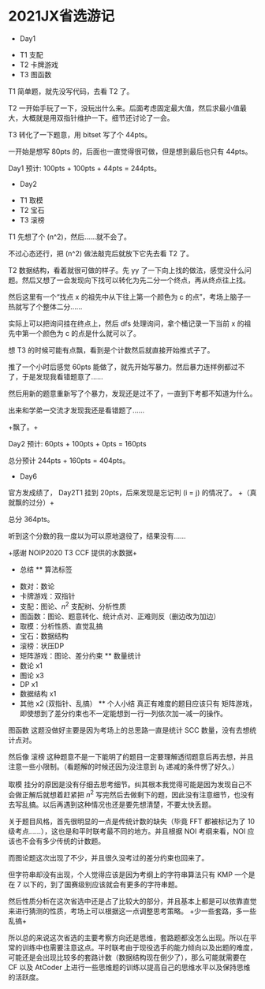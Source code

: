 # 2021JX省选游记


* Day1
- T1 支配
- T2 卡牌游戏
- T3 图函数

T1 简单题，就先没写代码，去看 T2 了。

T2 一开始手玩了一下，没玩出什么来。后面考虑固定最大值，然后求最小值最大，大概就是用双指针维护一下。细节还讨论了一会。

T3 转化了一下题意，用 bitset 写了个 44pts。

一开始是想写 80pts 的，后面也一直觉得很可做，但是想到最后也只有 44pts。

Day1 预计: 100pts + 100pts + 44pts = 244pts。

* Day2
- T1 取模
- T2 宝石
- T3 滚榜

T1 先想了个 \(n^2\)，然后……就不会了。

不过心态还行，把 \(n^2\) 做法敲完后就放下它先去看 T2 了。

T2 数据结构，看着就很可做的样子。先 yy 了一下向上找的做法，感觉没什么问题。然后又想了一会发现向下找可以转化为先二分一个终点，再从终点往上找。

然后这里有一个“找点 x 的祖先中从下往上第一个颜色为 c 的点”，考场上脑子一热就写了个整体二分……

实际上可以把询问挂在终点上，然后 dfs 处理询问，拿个桶记录一下当前 x 的祖先中第一个颜色为 c 的点是什么就可以了。

想 T3 的时候可能有点飘，看到是个计数然后就直接开始推式子了。

推了一个小时后感觉 60pts 能做了，就先开始写暴力。然后暴力连样例都过不了，于是发现我看错题意了……

然后用新的题意重新写了个暴力，发现还是过不了，一直到下考都不知道为什么。

出来和学弟一交流才发现我还是看错题了……

+飘了。+

Day2 预计: 60pts + 100pts + 0pts = 160pts

总分预计 244pts + 160pts = 404pts。

* Day6

官方发成绩了， Day2T1 挂到 20pts，后来发现是忘记判 \(i = j\) 的情况了。 +（真就飘的过分）+

总分 364pts。

听到这个分数的我一度以为可以原地退役了，结果没有……

+感谢 NOIP2020 T3 CCF 提供的水数据+
* 总结
** 算法标签
- 数对：数论
- 卡牌游戏：双指针
- 支配：图论、$n^2$ 支配树、分析性质
- 图函数：图论、题意转化、统计点对、正难则反（删边改为加边）
- 取模：分析性质、直觉乱搞
- 宝石：数据结构
- 滚榜：状压DP
- 矩阵游戏：图论、差分约束
** 数量统计
- 数论 x1
- 图论 x3
- DP x1
- 数据结构 x1
- 其他 x2 (双指针、乱搞）
** 个人小结
真正有难度的题目应该只有 矩阵游戏，即使想到了差分约束也不一定能想到一行一列依次加一减一的操作。

图函数 这题没做好主要是因为考场上的总思路一直是统计 SCC 数量，没有去想统计点对。

然后像 滚榜 这种题意不是一下能明了的题目一定要理解透彻题意后再去想，并且注意一些小限制。（看题解的时候还因为没注意到 $b_i$ 递减的条件愣了好久。）

取模 挂分的原因是没有仔细去思考细节。纠其根本我觉得可能是因为发现自己不会做正解后就想着赶紧把 $n^2$ 写完然后去做剩下的题，因此没有注意细节，也没有去写乱搞。以后再遇到这种情况也还是要先想清楚，不要太快丢题。

关于题目风格，首先很明显的一点是传统计数的缺失（毕竟 FFT 都被标记为了 10 级考点……），这也是和平时联考最不同的地方。并且根据 NOI 考纲来看，NOI 应该也不会有多少传统的计数题。

而图论题这次出现了不少，并且很久没考过的差分约束也回来了。

但字符串却没有出现，个人觉得应该是因为考纲上的字符串算法只有 KMP 一个是在 7 以下的，到了国赛级别应该就会有更多的字符串题。

然后性质分析在这次省选中还是占了比较大的部分，并且基本上都是可以依靠直觉来进行猜测的性质，考场上可以根据这一点调整思考策略。 +少一些套路，多一些乱搞+

所以总的来说这次省选的主要考察方向还是思维，套路题都没怎么出现。所以在平常的训练中也需要注意这点。平时联考由于现役选手的能力倾向以及出题的难度，可能还是会出现比较多的套路计数（数据结构现在倒少了），那么可能就需要在 CF 以及 AtCoder 上进行一些思维题的训练以提高自己的思维水平以及保持思维的活跃度。

